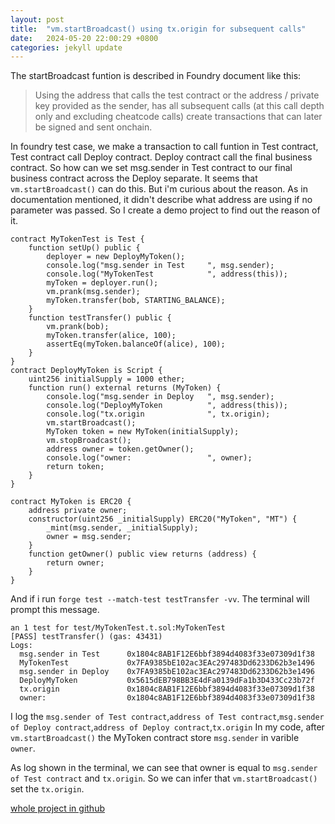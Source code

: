 ```yaml
---
layout: post
title:  "vm.startBroadcast() using tx.origin for subsequent calls"
date:   2024-05-20 22:00:29 +0800
categories: jekyll update
---
```


The startBroadcast funtion is described in Foundry document like this:

> Using the address that calls the test contract or the address / private key provided as the sender, has all subsequent calls (at this call depth only and excluding cheatcode calls) create transactions that can later be signed and sent onchain.

In foundry test case, we make a transaction to call funtion in Test contract, Test contract call Deploy contract. Deploy contract call the final business contract. So how can we set msg.sender in Test contract to our final business contract across the Deploy separate. It seems that `vm.startBroadcast()` can do this. But i'm curious about the reason.
As in documentation mentioned, it didn't describe what address are using if no parameter was passed.
So I create a demo project to find out the reason of it.

```solidity
contract MyTokenTest is Test {
    function setUp() public {
        deployer = new DeployMyToken();
        console.log("msg.sender in Test     ", msg.sender);
        console.log("MyTokenTest            ", address(this));
        myToken = deployer.run();
        vm.prank(msg.sender);
        myToken.transfer(bob, STARTING_BALANCE);
    }
    function testTransfer() public {
        vm.prank(bob);
        myToken.transfer(alice, 100);
        assertEq(myToken.balanceOf(alice), 100);
    }
}
contract DeployMyToken is Script {
    uint256 initialSupply = 1000 ether;
    function run() external returns (MyToken) {
        console.log("msg.sender in Deploy   ", msg.sender);
        console.log("DeployMyToken          ", address(this));
        console.log("tx.origin              ", tx.origin);
        vm.startBroadcast();
        MyToken token = new MyToken(initialSupply);
        vm.stopBroadcast();
        address owner = token.getOwner();
        console.log("owner:                 ", owner);
        return token;
    }
}

contract MyToken is ERC20 {
    address private owner;
    constructor(uint256 _initialSupply) ERC20("MyToken", "MT") {
        _mint(msg.sender, _initialSupply);
        owner = msg.sender;
    }
    function getOwner() public view returns (address) {
        return owner;
    }
}
```

And if i run `forge test --match-test testTransfer -vv`. The terminal will prompt this message.

```
an 1 test for test/MyTokenTest.t.sol:MyTokenTest
[PASS] testTransfer() (gas: 43431)
Logs:
  msg.sender in Test      0x1804c8AB1F12E6bbf3894d4083f33e07309d1f38
  MyTokenTest             0x7FA9385bE102ac3EAc297483Dd6233D62b3e1496
  msg.sender in Deploy    0x7FA9385bE102ac3EAc297483Dd6233D62b3e1496
  DeployMyToken           0x5615dEB798BB3E4dFa0139dFa1b3D433Cc23b72f
  tx.origin               0x1804c8AB1F12E6bbf3894d4083f33e07309d1f38
  owner:                  0x1804c8AB1F12E6bbf3894d4083f33e07309d1f38
```
I log the `msg.sender of Test contract`,`address of Test contract`,`msg.sender of Deploy contract`,`address of Deploy contract`,`tx.origin`
In my code, after `vm.startBroadcast()` the MyToken contract store `msg.sender` in varible `owner`.
 
As log shown in the terminal, we can see that owner is equal to `msg.sender of Test contract` and `tx.origin`. So we can infer that `vm.startBroadcast()` set the `tx.origin`. 

[whole project in github](https://github.com/heeween/MyToken)